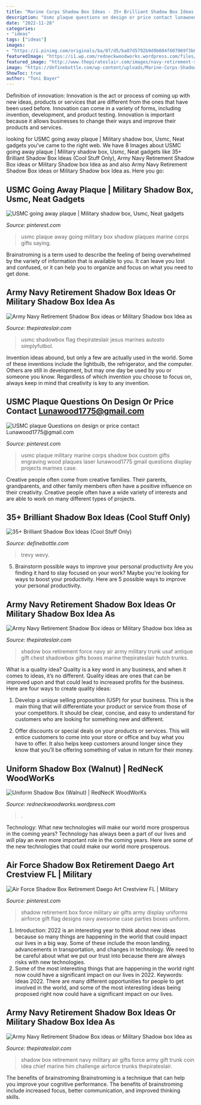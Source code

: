 ```yaml
---
title: "Marine Corps Shadow Box Ideas - 35+ Brilliant Shadow Box Ideas (cool Stuff Only)"
description: "Usmc plaque questions on design or price contact lunawood1775@gmail.com"
date: "2022-11-28"
categories:
- "ideas"
tags: ["ideas"]
images:
- "https://i.pinimg.com/originals/ba/07/d5/ba07d5792b9d9b004f607069f3b0749b.jpg"
featuredImage: "https://i1.wp.com/redneckwoodworks.wordpress.com/files/2006/09/dsc03005_edited.JPG"
featured_image: "http://www.thepirateslair.com/images/navy-retirement-shadow-box-ideas/trunk-shadowbox62.JPG"
image: "https://definebottle.com/wp-content/uploads/Marine-Corps-Shadow-Box-Ideas.jpg"
ShowToc: true
author: "Toni Bayer"
---
```



Definition of innovation:
Innovation is the act or process of coming up with new ideas, products or services that are different from the ones that have been used before. Innovation can come in a variety of forms, including invention, development, and product testing. Innovation is important because it allows businesses to change their ways and improve their products and services.

	

		
looking for USMC going away plaque | Military shadow box, Usmc, Neat gadgets you've came to the right web. We have 8 Images about USMC going away plaque | Military shadow box, Usmc, Neat gadgets like 35+ Brilliant Shadow Box Ideas (Cool Stuff Only), Army Navy Retirement Shadow Box ideas or Military Shadow box Idea as and also Army Navy Retirement Shadow Box ideas or Military Shadow box Idea as. Here you go:
		
    
## USMC Going Away Plaque | Military Shadow Box, Usmc, Neat Gadgets

<img loading=lazy src="https://i.pinimg.com/originals/ba/07/d5/ba07d5792b9d9b004f607069f3b0749b.jpg" onerror="this.onerror=null;this.src='https://tse3.mm.bing.net/th?id=OIP.1h8_PVu_39c8B8b1rLbjBAHaJ4&amp;pid=15.1';" alt="USMC going away plaque | Military shadow box, Usmc, Neat gadgets">

_Source: pinterest.com_

>usmc plaque away going military box shadow plaques marine corps gifts saying. 

	

Brainstroming is a term used to describe the feeling of being overwhelmed by the variety of information that is available to you. It can leave you lost and confused, or it can help you to organize and focus on what you need to get done.

    
## Army Navy Retirement Shadow Box Ideas Or Military Shadow Box Idea As

<img loading=lazy src="http://www.thepirateslair.com/images/navy-retirement-shadow-box-ideas/trunk-shadowbox62.JPG" onerror="this.onerror=null;this.src='https://tse1.mm.bing.net/th?id=OIP.AlZO-mcBepYSrhblLsmbowHaHO&amp;pid=15.1';" alt="Army Navy Retirement Shadow Box ideas or Military Shadow box Idea as">

_Source: thepirateslair.com_

>usmc shadowbox flag thepirateslair jesus marines autosto simplyfutbol. 

	

Invention ideas abound, but only a few are actually used in the world. Some of these inventions include the lightbulb, the refrigerator, and the computer. Others are still in development, but may one day be used by you or someone you know. Regardless of which invention you choose to focus on, always keep in mind that creativity is key to any invention.

    
## USMC Plaque Questions On Design Or Price Contact Lunawood1775@gmail.com

<img loading=lazy src="https://i.pinimg.com/originals/26/6c/5e/266c5e2d878ee222ed508dd445316b63.jpg" onerror="this.onerror=null;this.src='https://tse1.mm.bing.net/th?id=OIP.DHrrqjjIurAI8Sgf0DiCdQHaLH&amp;pid=15.1';" alt="USMC plaque Questions on design or price contact Lunawood1775@gmail.com">

_Source: pinterest.com_

>usmc plaque military marine corps shadow box custom gifts engraving wood plaques laser lunawood1775 gmail questions display projects marines case. 

	

Creative people often come from creative families. Their parents, grandparents, and other family members often have a positive influence on their creativity. Creative people often have a wide variety of interests and are able to work on many different types of projects.

    
## 35+ Brilliant Shadow Box Ideas (Cool Stuff Only)

<img loading=lazy src="https://definebottle.com/wp-content/uploads/Marine-Corps-Shadow-Box-Ideas.jpg" onerror="this.onerror=null;this.src='https://tse3.mm.bing.net/th?id=OIP._s5JiYZKPl6XRP3rffJ4tgHaKK&amp;pid=15.1';" alt="35+ Brilliant Shadow Box Ideas (Cool Stuff Only)">

_Source: definebottle.com_

>trevy wevy. 

	

5. Brainstorm possible ways to improve your personal productivity
Are you finding it hard to stay focused on your work? Maybe you're looking for ways to boost your productivity. Here are 5 possible ways to improve your personal productivity.

    
## Army Navy Retirement Shadow Box Ideas Or Military Shadow Box Idea As

<img loading=lazy src="https://www.thepirateslair.com/images/navy-retirement-shadow-box-ideas/hutch-shadowbox-486=2.jpg" onerror="this.onerror=null;this.src='https://tse2.mm.bing.net/th?id=OIP.wcPetfrTGVdAajoqUpkVxAHaFj&amp;pid=15.1';" alt="Army Navy Retirement Shadow Box ideas or Military Shadow box Idea as">

_Source: thepirateslair.com_

>shadow box retirement force navy air army military trunk usaf antique gift chest shadowbox gifts boxes marine thepirateslair hutch trunks. 

	

What is a quality idea?
Quality is a key word in any business, and when it comes to ideas, it’s no different. Quality ideas are ones that can be improved upon and that could lead to increased profits for the business. Here are four ways to create quality ideas:
1. Develop a unique selling proposition (USP) for your business. This is the main thing that will differentiate your product or service from those of your competitors. It should be clear, concise, and easy to understand for customers who are looking for something new and different.

2. Offer discounts or special deals on your products or services. This will entice customers to come into your store or office and buy what you have to offer. It also helps keep customers around longer since they know that you’ll be offering something of value in return for their money.


    
## Uniform Shadow Box (Walnut) | RedNecK WoodWorKs

<img loading=lazy src="https://i1.wp.com/redneckwoodworks.wordpress.com/files/2006/09/dsc03005_edited.JPG" onerror="this.onerror=null;this.src='https://tse1.mm.bing.net/th?id=OIP.VHABM0i73kerHhftzsawaAAAAA&amp;pid=15.1';" alt="Uniform Shadow Box (Walnut) | RedNecK WoodWorKs">

_Source: redneckwoodworks.wordpress.com_

>. 

	

Technology: What new technologies will make our world more prosperous in the coming years?
Technology has always been a part of our lives and will play an even more important role in the coming years. Here are some of the new technologies that could make our world more prosperous.

    
## Air Force Shadow Box Retirement Daego Art Crestview FL | Military

<img loading=lazy src="https://i.pinimg.com/originals/c0/69/61/c06961af4a691275aa29d7c384415bae.jpg" onerror="this.onerror=null;this.src='https://tse1.mm.bing.net/th?id=OIP.Wyd0rzsaPxlePnc48MYwJQHaJ4&amp;pid=15.1';" alt="Air Force Shadow Box Retirement Daego Art Crestview FL | Military">

_Source: pinterest.com_

>shadow retirement box force military air gifts army display uniforms airforce gift flag designs navy awesome case parties boxes uniform. 

	

1) Introduction: 2022 is an interesting year to think about new ideas because so many things are happening in the world that could impact our lives in a big way. Some of these include the moon landing, advancements in transportation, and changes in technology. We need to be careful about what we put our trust into because there are always risks with new technologies.
2) Some of the most interesting things that are happening in the world right now could have a significant impact on our lives in 2022. Keywords: Ideas 2022. There are many different opportunities for people to get involved in the world, and some of the most interesting ideas being proposed right now could have a significant impact on our lives.

    
## Army Navy Retirement Shadow Box Ideas Or Military Shadow Box Idea As

<img loading=lazy src="https://www.thepirateslair.com/images/navy-retirement-shadow-box-ideas/leilani-hilton-shadow-box-498.jpg" onerror="this.onerror=null;this.src='https://tse3.mm.bing.net/th?id=OIP.PVYHbu3LEODtPK7C3W0bEQHaHa&amp;pid=15.1';" alt="Army Navy Retirement Shadow Box ideas or Military Shadow box Idea as">

_Source: thepirateslair.com_

>shadow box retirement navy military air gifts force army gift trunk coin idea chief marine him challenge airforce trunks thepirateslair. 

	

The benefits of brainstroming
Brainstroming is a technique that can help you improve your cognitive performance. The benefits of brainstroming include increased focus, better communication, and improved thinking skills.

